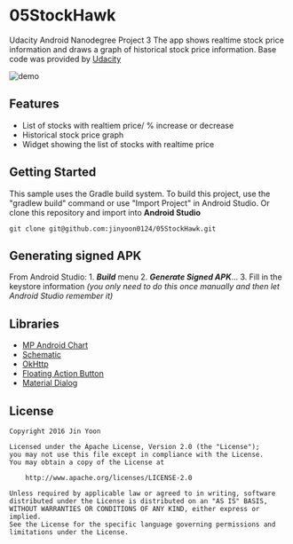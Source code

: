 # 05StockHawk
Udacity Android Nanodegree Project 3
The app shows realtime stock price information and draws a graph of historical stock price information. Base code was provided by [Udacity](https://github.com/udacity/StockHawk) 

![demo](https://cloud.githubusercontent.com/assets/17938363/22322458/108366a2-e351-11e6-8e5a-345770a99eed.gif)

## Features
* List of stocks with realtiem price/ % increase or decrease
* Historical stock price graph
* Widget showing the list of stocks with realtime price

## Getting Started

This sample uses the Gradle build system. To build this project, use the "gradlew build" command or use "Import Project" in Android Studio. Or clone this repository and import into **Android Studio**
```
git clone git@github.com:jinyoon0124/05StockHawk.git
```

## Generating signed APK

From Android Studio: 1. **_Build_** menu 2. **_Generate Signed APK_**... 3. Fill in the keystore information _(you only need to do this once manually and then let Android Studio remember it)_

## Libraries

* [MP Android Chart](https://github.com/PhilJay/MPAndroidChart)
* [Schematic](https://github.com/SimonVT/schematic)
* [OkHttp](http://square.github.io/okhttp/)
* [Floating Action Button](https://github.com/makovkastar/FloatingActionButton)
* [Material Dialog](https://github.com/afollestad/material-dialogs)

## License

```
Copyright 2016 Jin Yoon

Licensed under the Apache License, Version 2.0 (the "License");
you may not use this file except in compliance with the License.
You may obtain a copy of the License at

    http://www.apache.org/licenses/LICENSE-2.0

Unless required by applicable law or agreed to in writing, software
distributed under the License is distributed on an "AS IS" BASIS,
WITHOUT WARRANTIES OR CONDITIONS OF ANY KIND, either express or implied.
See the License for the specific language governing permissions and
limitations under the License.
```
